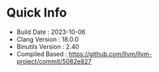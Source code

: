 # Quick Info
* Build Date : 2023-10-06
* Clang Version : 18.0.0
* Binutils Version : 2.40
* Compiled Based : https://github.com/llvm/llvm-project/commit/5082e827
